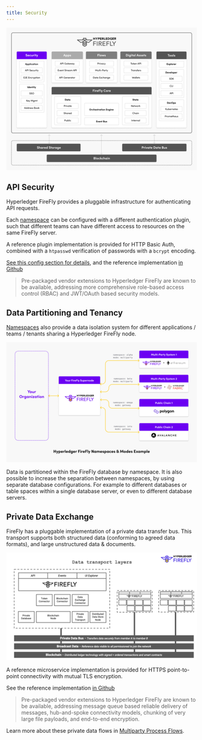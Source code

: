 ```yaml
---
title: Security
---
```


![Hyperledger FireFly Security Features](../../images/firefly_functionality_overview_security.png)

## API Security

Hyperledger FireFly provides a pluggable infrastructure for authenticating API requests.

Each [namespace](../../reference/namespaces.md) can be configured with a different authentication
plugin, such that different teams can have different access to resources on the same
FireFly server.

A reference plugin implementation is provided for HTTP Basic Auth, combined with a `htpasswd`
verification of passwords with a `bcrypt` encoding.

[See this config section for details](../../reference/config.md#pluginsauth), and the
reference implementation
[in Github](https://github.com/hyperledger/firefly-common/blob/main/pkg/auth/basic/basic_auth.go)

> Pre-packaged vendor extensions to Hyperledger FireFly are known to be available, addressing more
> comprehensive role-based access control (RBAC) and JWT/OAuth based security models.

## Data Partitioning and Tenancy

[Namespaces](../../reference/namespaces.md) also provide a data isolation system for different
applications / teams / tenants sharing a Hyperledger FireFly node.

![Namespaces](../../images/hyperledger-firefly-namespaces-example-with-org.png)

Data is partitioned within the FireFly database by namespace. It is also possible to increase the
separation between namespaces, by using separate database configurations. For example to different
databases or table spaces within a single database server, or even to different database servers.

## Private Data Exchange

FireFly has a pluggable implementation of a private data transfer bus. This transport supports
both structured data (conforming to agreed data formats), and large unstructured data & documents.

![Hyperledger FireFly Data Transport Layers](../../images/firefly_data_transport_layers.png)

A reference microservice implementation is provided for HTTPS point-to-point connectivity with
mutual TLS encryption.

See the reference implementation
[in Github](https://github.com/hyperledger/firefly-dataexchange-https)

> Pre-packaged vendor extensions to Hyperledger FireFly are known to be available, addressing
> message queue based reliable delivery of messages, hub-and-spoke connectivity models, chunking
> of very large file payloads, and end-to-end encryption.

Learn more about these private data flows in [Multiparty Process Flows](../multiparty/multiparty_flow.md).
